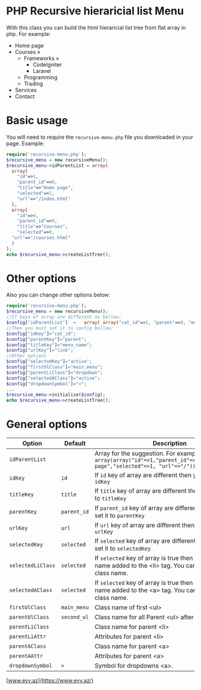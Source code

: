 # PHP Recursive hieraricial list Menu
With this class you can build the html hieraricial list tree from flat array in php. For example:

* Home page
* Courses »
    * Frameworks »
      * CodeIgniter
      * Laravel
    * Programming
    * Trading
* Services
* Contact

# Basic usage
You will need to require the `recursive-menu.php` file you downloaded in your page. Example:

```php
require('recursive-menu.php');
$recursive_menu = new recursiveMenu();
$recursive_menu->idParentList = array(
  array(
    "id"=>1,
    "parent_id"=>0,
    "title"=>"Home page",
    "selected"=>1,
    "url"=>"/index.html"
  ),
  array(
    "id"=>4,
    "parent_id"=>0,
    "title"=>"Courses",
    "selected"=>0,
  "url"=>"/courses.html"
  )
);
echo $recursive_menu->createListTree();
```

# Other options
Also you can change other options below:


```php
require('recursive-menu.php');
$recursive_menu = new recursiveMenu();
//If keys of array are different as bellow:
$config["idParentList"]  =   array( array("cat_id"=>1, "parent"=>0, "menu_name"=>"Home page", "active"=>1, "link"=>"/index.html" ));
//Then you must set it to config bellow:
$config["idKey"]="cat_id";
$config["parentKey"]="parent";
$config["titleKey"]="menu_name";
$config["urlKey"]="link";
//Other options
$config["selectedKey"]="active";
$config["firstUlClass"]="main_menu";
$config["parentLiClass"]="dropdown";
$config["selectedAClass"]="active";
$config["dropdownSymbol"]="»";
...
$recursive_menu->initialize($config);
echo $recursive_menu->createListTree();
```

# General options

|Option|Default|Description|
|--- |--- |--- |
|`idParentList`||Array for the suggestion. For example: `array(array("id"=>1,"parent_id"=>0,"title"=>"Home page","selected"=>1, "url"=>"/"))`|
|`idKey`|`id`|If `id` key of array are different then you mus set it to `idKey`|
|`titleKey`|`title`|If `title` key of array are different then you mus set it to `titleKey`|
|`parentKey`|`parent_id`|If `parent_id` key of array are different then you mus set it to `parentKey`|
|`urlKey`|`url`|If `url` key of array are different then you mus set it to `urlKey`|
|`selectedKey`|`selected`|If `selected` key of array are different then you mus set it to `selectedKey`|
|`selectedLiClass`|`selected`|If `selected` key of array is true then  `selected` class name added to the &lt;li> tag. You can change it new class name.|
|`selectedAClass`|`selected`|If `selected` key of array is true then  `selected` class name added to the &lt;a> tag. You can change it new class name.|
|`firstUlClass`|`main_menu`|Class name of first &lt;ul>|
|`parentUlClass`|`second_ul`|Class name for all Parent &lt;ul> after First main &lt;ul>|
|`parentLiClass`||Class name for parent  &lt;li>|
|`parentLiAttr`||Attributes for parent  &lt;li>|
|`parentAClass`||Class name for parent  &lt;a>|
|`parentAAttr`||Attributes for parent  &lt;a>|
|`dropdownSymbol`|`>`|Symbol for dropdowns  &lt;a>.|


[www.evv.az](https://www.evv.az/)


